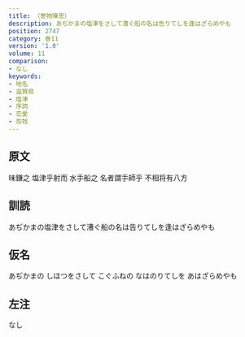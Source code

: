 ```yaml
---
title: （寄物陳思）
description: あぢかまの塩津をさして漕ぐ船の名は告りてしを逢はざらめやも
position: 2747
category: 巻11
version: '1.0'
volume: 11
comparison:
- なし
keywords:
- 地名
- 滋賀県
- 塩津
- 序詞
- 恋愛
- 怨牫
---
```


## 原文

味鎌之 塩津乎射而 水手船之 名者謂手師乎 不相将有八方

## 訓読

あぢかまの塩津をさして漕ぐ船の名は告りてしを逢はざらめやも

## 仮名

あぢかまの しほつをさして こぐふねの なはのりてしを あはざらめやも

## 左注

なし
